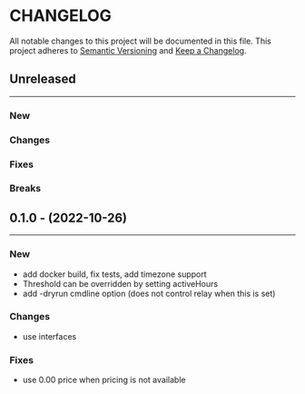 # CHANGELOG

All notable changes to this project will be documented in this file.
This project adheres to [Semantic Versioning](http://semver.org/) and [Keep a Changelog](http://keepachangelog.com/).


## Unreleased
---

### New

### Changes

### Fixes

### Breaks


## 0.1.0 - (2022-10-26)
---

### New
* add docker build, fix tests, add timezone support
* Threshold can be overridden by setting activeHours
* add -dryrun cmdline option (does not control relay when this is set)

### Changes
* use interfaces

### Fixes
* use 0.00 price when pricing is not available


